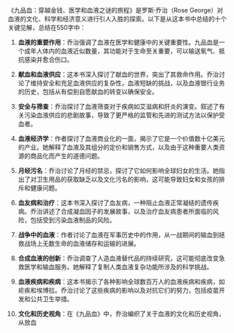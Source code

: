 《九品血：穿越金钱、医学和血液之谜的旅程》是罗斯·乔治（Rose George）对血液的文化、科学和经济意义进行引人入胜的探索。以下是从这本书中总结的十个关键见解，总结在550字中：

1. **血液的重要作用**：乔治强调了血液在医学和健康中的关键重要性。九品血是一个成年人体内的血液近似数量，其功能对于生命至关重要，可以输送氧气、抵抗感染并愈合伤口。

2. **献血和血液供应**：这本书深入探讨了献血的世界，突出了其救命作用。乔治讨论了维持安全和充足血液供应的复杂性，血液短缺的挑战，以及血液银行业务的历史，包括从有偿到自愿献血的转变以确保安全。

3. **安全与筛查**：乔治探讨了血液筛查对于疾病如艾滋病和肝炎的演变。叙述了有关污染血液供应的悲剧故事，导致了更严格的监管和先进的测试方法以保护受血者。

4. **血液经济学**：作者探讨了血液商业化的一面，揭示了它是一个价值数十亿美元的产业。她解释了血液及其组分的定价和销售方式，以及由于这种重要人类资源的商品化而产生的道德问题。

5. **月经污名**：乔治讨论了月经的禁忌，探讨了它如何影响全球妇女的生活。她指出了对卫生用品的获取缺乏以及文化污名的影响，这可能导致妇女和女孩的排斥和健康问题。

6. **血友病和治疗**：这本书深入探讨了血友病，一种阻止血液正常凝结的遗传疾病。乔治讲述了合成凝血因子的发展故事，以及治疗血友病患者所面临的风险，包括受到污染血液制品的风险。

7. **战争中的血液**：作者讨论了血液在军事历史中的作用，从一战期间的输血到拯救战场上无数生命的血液储存和运输的进展。

8. **合成血液的创新**：乔治调查了人造血液替代品的持续研究，这可能彻底改变急救医学和输血服务。她解释了复制人类血液复杂功能所涉及的科学挑战。

9. **血液疾病和疾病**：这本书揭示了各种影响全球数百万人的血液疾病和疾病，如疟疾和埃博拉。乔治讨论了这些疾病的影响以及对抗它们的努力，包括疫苗开发和公共卫生举措。

10. **文化和历史视角**：在《九品血》中，乔治编织了关于血液的文化和历史视角，从放血